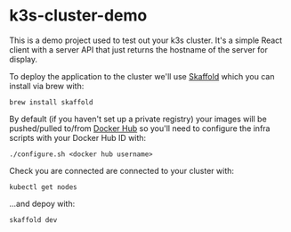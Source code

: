 # k3s-cluster-demo

This is a demo project used to test out your k3s cluster. It's a simple React client with a server API that just returns the hostname of the server for display.

To deploy the application to the cluster we'll use [Skaffold](https://skaffold.dev/) which you can install via brew with:

```
brew install skaffold
```

By default (if you haven't set up a private registry) your images will be pushed/pulled to/from [Docker Hub](https://hub.docker.com/) so you'll need to configure the infra scripts with your Docker Hub ID with:

```
./configure.sh <docker hub username>
```

Check you are connected are connected to your cluster with:

```
kubectl get nodes
```

...and depoy with:

```
skaffold dev
```
